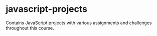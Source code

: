 # javascript-projects
Contains JavaScript projects with various assignments and challenges throughout this course.